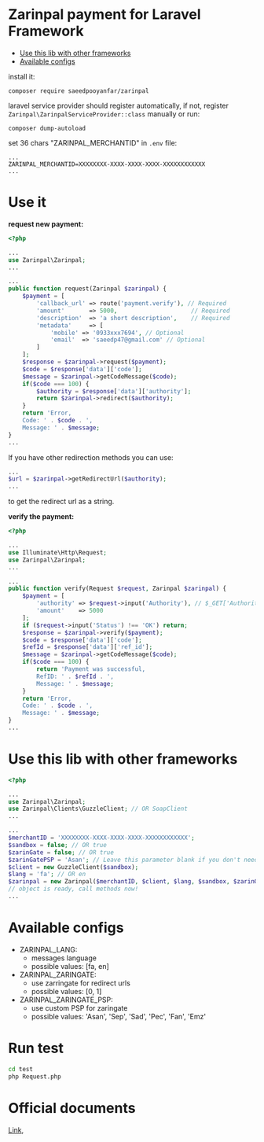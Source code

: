 # **Zarinpal payment for Laravel Framework**

- [Use this lib with other frameworks](#use-this-lib-with-other-frameworks)<br>
- [Available configs](#available-configs)<br>

install it:

```shell
composer require saeedpooyanfar/zarinpal
```

laravel service provider should register automatically, if not, register `Zarinpal\ZarinpalServiceProvider::class` manually or run:

```shell
composer dump-autoload
``` 

set 36 chars "ZARINPAL_MERCHANTID" in `.env` file:

```
...
ZARINPAL_MERCHANTID=XXXXXXXX-XXXX-XXXX-XXXX-XXXXXXXXXXXX
...
```

# **Use it**

**request new payment:**

```php
<?php

...
use Zarinpal\Zarinpal;
...

...
public function request(Zarinpal $zarinpal) {
    $payment = [
        'callback_url' => route('payment.verify'), // Required
        'amount'       => 5000,                     // Required
        'description'  => 'a short description',    // Required
        'metadata'     => [
            'mobile' => '0933xxx7694', // Optional
            'email'  => 'saeedp47@gmail.com' // Optional
        ]
    ];
    $response = $zarinpal->request($payment);
    $code = $response['data']['code'];
    $message = $zarinpal->getCodeMessage($code);
    if($code === 100) {
        $authority = $response['data']['authority'];
        return $zarinpal->redirect($authority);
    }
    return 'Error,
    Code: ' . $code . ',
    Message: ' . $message;
}
...
```

If you have other redirection methods you can use:

```php
...
$url = $zarinpal->getRedirectUrl($authority);
...
```

to get the redirect url as a string.


**verify the payment:**

```php
<?php

...
use Illuminate\Http\Request;
use Zarinpal\Zarinpal;
...

...
public function verify(Request $request, Zarinpal $zarinpal) {
    $payment = [
        'authority' => $request->input('Authority'), // $_GET['Authority']
        'amount'    => 5000
    ];
    if ($request->input('Status') !== 'OK') return;
    $response = $zarinpal->verify($payment);
    $code = $response['data']['code'];
    $refId = $response['data']['ref_id'];
    $message = $zarinpal->getCodeMessage($code);
    if($code === 100) {
        return 'Payment was successful,
        RefID: ' . $refId . ',
        Message: ' . $message;
    }
    return 'Error,
    Code: ' . $code . ',
    Message: ' . $message;
}
...
```

# **Use this lib with other frameworks**

```php
<?php

...
use Zarinpal\Zarinpal;
use Zarinpal\Clients\GuzzleClient; // OR SoapClient
...

...
$merchantID = 'XXXXXXXX-XXXX-XXXX-XXXX-XXXXXXXXXXXX';
$sandbox = false; // OR true
$zarinGate = false; // OR true
$zarinGatePSP = 'Asan'; // Leave this parameter blank if you don't need a custom PSP zaringate.
$client = new GuzzleClient($sandbox);
$lang = 'fa'; // OR en
$zarinpal = new Zarinpal($merchantID, $client, $lang, $sandbox, $zarinGate, $zarinGatePSP);
// object is ready, call methods now!
...
```

# **Available configs**

* ZARINPAL_LANG:
    * messages language
    * possible values: [fa, en]
* ZARINPAL_ZARINGATE:
    * use zarringate for redirect urls
    * possible values: [0, 1]
* ZARINPAL_ZARINGATE_PSP:
    * use custom PSP for zaringate 
    * possible values: 'Asan', 'Sep', 'Sad', 'Pec', 'Fan', 'Emz'
    
# **Run test**

```bash
cd test
php Request.php
```

# **Official documents**

[Link](https://next.zarinpal.com/paymentGateway/),
